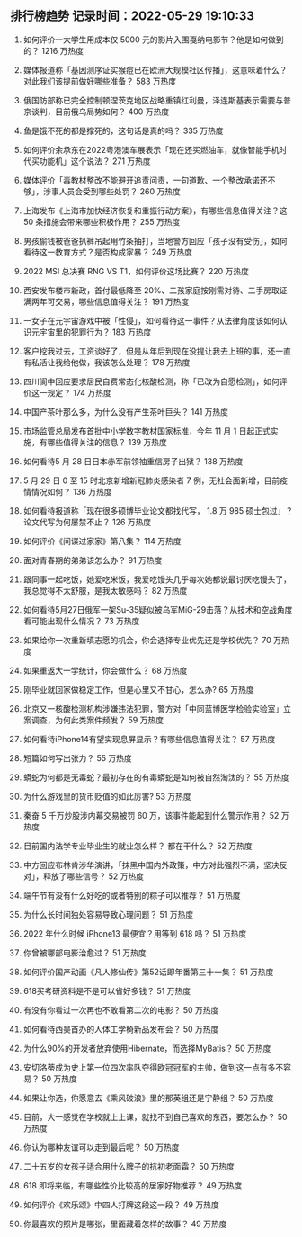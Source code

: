 
## 排行榜趋势 记录时间：2022-05-29 19:10:33
  
  1. 如何评价一大学生用成本仅 5000 元的影片入围戛纳电影节？他是如何做到的？ 1216 万热度
    
  2. 媒体报道称「基因测序证实猴痘已在欧洲大规模社区传播」，这意味着什么？对此我们该提前做好哪些准备？ 583 万热度
    
  3. 俄国防部称已完全控制顿涅茨克地区战略重镇红利曼，泽连斯基表示需要与普京谈判，目前俄乌局势如何？ 400 万热度
    
  4. 鱼是饿不死的都是撑死的，这句话是真的吗？ 335 万热度
    
  5. 如何评价余承东在2022粤港澳车展表示「现在还买燃油车，就像智能手机时代买功能机」这个说法？ 271 万热度
    
  6. 媒体评价「毒教材整改不能避开追责问责，一句道歉、一个整改承诺还不够」，涉事人员会受到哪些处罚？ 260 万热度
    
  7. 上海发布《上海市加快经济恢复和重振行动方案》，有哪些信息值得关注？这 50 条措施会带来哪些积极作用？ 255 万热度
    
  8. 男孩偷钱被爸爸扒裤吊起用竹条抽打，当地警方回应「孩子没有受伤」，如何看待这一教育方式？是否构成家暴？ 249 万热度
    
  9. 2022 MSI 总决赛 RNG VS T1，如何评价这场比赛？ 220 万热度
    
  10. 西安发布楼市新政，首付最低降至 20%、二孩家庭按刚需对待、二手房取证满两年可交易，哪些信息值得关注？ 191 万热度
    
  11. 一女子在元宇宙游戏中被「性侵」，如何看待这一事件？从法律角度该如何认识元宇宙里的犯罪行为？ 183 万热度
    
  12. 客户挖我过去，工资谈好了，但是从年后到现在没提让我去上班的事，还一直有私活让我给他做，我该怎么处理？ 178 万热度
    
  13. 四川阆中回应要求居民自费常态化核酸检测，称「已改为自愿检测」，如何评价这一规定？ 174 万热度
    
  14. 中国产茶叶那么多，为什么没有产生茶叶巨头？ 141 万热度
    
  15. 市场监管总局发布首批中小学数字教材国家标准，今年 11 月 1 日起正式实施，有哪些值得关注的信息？ 139 万热度
    
  16. 如何看待5 月 28 日日本赤军前领袖重信房子出狱？ 138 万热度
    
  17. 5 月 29 日 0 至 15 时北京新增新冠肺炎感染者 7 例，无社会面新增，目前疫情情况如何？ 136 万热度
    
  18. 如何看待报道称「现在很多硕博毕业论文都找代写， 1.8 万 985 硕士包过」？论文代写为何屡禁不止？ 126 万热度
    
  19. 如何评价《间谍过家家》第八集？ 114 万热度
    
  20. 面对青春期的弟弟该怎么办？ 91 万热度
    
  21. 跟同事一起吃饭，她爱吃米饭，我爱吃馒头几乎每次她都说最讨厌吃馒头了，我总觉得不太舒服，是我太敏感吗？ 82 万热度
    
  22. 如何看待5月27日俄军一架Su-35疑似被乌军MiG-29击落？从技术和空战角度看可能出现什么情况？ 73 万热度
    
  23. 如果给你一次重新填志愿的机会，你会选择专业优先还是学校优先？ 70 万热度
    
  24. 如果重返大一学统计，你会做什么？ 68 万热度
    
  25. 刚毕业就回家做稳定工作，但是心里又不甘心，怎么办? 65 万热度
    
  26. 北京又一核酸检测机构涉嫌违法犯罪，警方对「中同蓝博医学检验实验室」立案调查，为何此类案件频发？ 59 万热度
    
  27. 如何看待iPhone14有望实现息屏显示？有哪些信息值得关注？ 57 万热度
    
  28. 短篇如何写出张力？ 55 万热度
    
  29. 蟒蛇为何都是无毒蛇？最初存在的有毒蟒蛇是如何被自然淘汰的？ 55 万热度
    
  30. 为什么游戏里的货币贬值的如此厉害? 53 万热度
    
  31. 秦奋 5 千万炒股涉内幕交易被罚 60 万，该事件能起到什么警示作用？ 52 万热度
    
  32. 目前国内法学专业毕业生的就业怎么样？  都在干什么？ 52 万热度
    
  33. 中方回应布林肯涉华演讲，「抹黑中国内外政策，中方对此强烈不满，坚决反对」，释放了哪些信号？ 52 万热度
    
  34. 端午节有没有什么好吃的或者特别的粽子可以推荐？ 51 万热度
    
  35. 为什么长时间独处容易导致心理问题？ 51 万热度
    
  36. 2022 年什么时候 iPhone13 最便宜？用等到 618 吗？ 51 万热度
    
  37. 你曾被哪部电影治愈过？ 51 万热度
    
  38. 如何评价国产动画《凡人修仙传》第52话即年番第三十一集？ 51 万热度
    
  39. 618买考研资料是不是可以省好多钱？ 51 万热度
    
  40. 有没有你看过一次再也不敢看第二次的电影？ 50 万热度
    
  41. 如何看待西昊首办的人体工学椅新品发布会？ 50 万热度
    
  42. 为什么90%的开发者放弃使用Hibernate，而选择MyBatis？ 50 万热度
    
  43. 安切洛蒂成为史上第一位四次率队夺得欧冠冠军的主帅，做到这一点有多不容易？ 50 万热度
    
  44. 如果让你选，你愿意去《乘风破浪》里的那英组还是宁静组？ 50 万热度
    
  45. 目前，大一感觉在学校就上上课，就找不到自己喜欢的东西，要怎么办？ 50 万热度
    
  46. 你认为哪种友谊可以走到最后呢？ 50 万热度
    
  47. 二十五岁的女孩子适合用什么牌子的抗初老面霜？ 50 万热度
    
  48. 618 即将来临，有哪些性价比较高的居家好物推荐？ 49 万热度
    
  49. 如何评价《欢乐颂》中四人打牌这段这一段？ 49 万热度
    
  50. 你最喜欢的照片是哪张，里面藏着怎样的故事？ 49 万热度
    